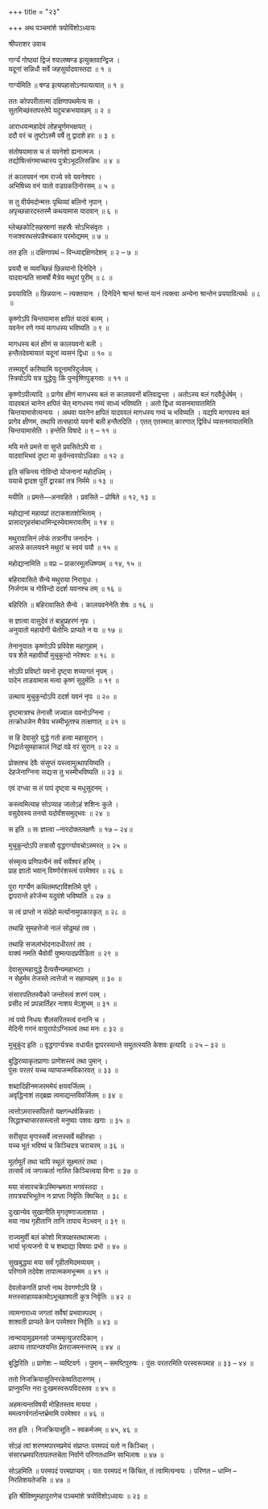 +++
title = "२३"

+++
अथ पञ्चमांशे त्रयोविंशोऽध्यायः

श्रीपराशर उवाच

गार्ग्यं गोष्ठ्यां द्विजं श्यालष्षण्ड इत्युक्तवान्द्विज ।  
यदूनां सन्निधौ सर्वे जहसुर्यादवास्तदा ॥ १ ॥

गार्ग्यमिति ॥ षण्ड इत्यपहासोऽनपत्यत्वात् ॥ १ ॥

ततः कोपपरीतात्मा दक्षिणापथमेत्य सः ।  
सुतमिच्छंस्तपस्तेपे यदुचक्रभयावहम् ॥ २ ॥

आराधयन्महादेवं लोहचूर्णमभक्षयत् ।  
ददौ वरं च तुष्टोऽस्मै वर्षे तु द्वादशे हरः ॥ ३ ॥

संतोषयामास च तं यवनेशो ह्यनात्मजः ।  
तद्योषित्संगमाच्चास्य पुत्रोऽभूदलिसन्निभः ॥ ४ ॥

तं कालयवनं नाम राज्ये स्वे यवनेश्वरः ।  
अभिषिच्य वनं यातो वज्रग्रकठिनोरसम् ॥ ५ ॥

स तु वीर्यमदोन्मत्तः पृथिव्यां बलिनो नृपान् ।  
अपृच्छन्नारदस्तस्मै कथयामास यादवान् ॥ ६ ॥

म्लेच्छकोटिसहस्राणां सहस्रैः सोऽभिसंवृतः ।  
गजाश्वरथसंपन्नैश्चकार परमोद्यमम् ॥ ७ ॥

तत इति ॥ दक्षिणापथं – विन्ध्याद्दक्षिणदेशम् ॥ २ – ७ ॥

प्रययौ स व्यवच्छिन्नं छिन्नयानो दिनेदिने ।  
यादवान्प्रति सामर्षो मैत्रेय मथुरां पुरीम् ॥ ८ ॥

प्रययाविति ॥ छिन्नयानः – त्यक्तयानः । दिनेदिने श्रान्तं श्रान्तं यानं त्यक्त्वा अन्येना श्रान्तेन प्रययावित्यर्थः ॥ ८ ॥

कृष्णोऽपि चिन्तयामास क्षपितं यादवं बलम् ।  
यवनेन रणे गम्यं मागधस्य भविष्यति ॥ ९ ॥

मागधस्य बलं क्षीणं स कालयवनो बली ।  
हन्तैतदेवमायातं यदूनां व्यसनं द्विधा ॥ १० ॥

तस्माद्दुर्गं करिष्यामि यदूनामरिदुर्जयम् ।  
स्त्रियोऽपि यत्र युद्धेयुः किं पुनर्वृष्णिपुङ्गवाः ॥ ११ ॥

कृष्णोऽपीत्यादि ॥ प्रागेव क्षीणं मागधस्य बलं स कालयवनों बलिवाद्वन्ता । अतोऽस्य बलं गदवैर्दुर्धर्षम् । यादवबलं चानेन क्षपितं चेत् मागधस्य गम्यं साध्यं भविष्यति । अतो द्विधा व्यसनमायातमिति चिन्तयामासेत्यन्वयः । अथवा यवनेन क्षपितं यादववलं मागधस्य गम्यं च भविष्यति । यद्यपि मागघस्य बलं प्रागेव क्षीणम, तथापि तत्सहायो यवनो बली हन्तैतदिति । एतत् एतस्मात् कारणात् द्विविधं व्यसनमायातमिति चिन्तयामासेति । हन्तेति विषादे ॥ ९ – ११ ॥

मयि मत्ते प्रमत्ते वा सुप्ते प्रवसितेऽपि वा ।  
यादवाभिभवं दुष्टा मा कुर्वन्त्वरयोऽधिकाः ॥ १२ ॥

इति संचिन्त्य गोविन्दो योजनानां महोदधिम् ।  
ययाचे द्वादश पुरीं द्वारकां तत्र निर्ममे ॥ १३ ॥

मयीति ॥ प्रमत्ते—अनवहिते । प्रवसिते – प्रोषिते ॥ १२, १३ ॥

महोद्यानां महावप्रां तटाकशतशोभिताम् ।  
प्रासादगृहसंबाधामिन्द्रस्येवामरावतीम् ॥ १४ ॥

मथुरावासिनं लोकं तत्रानीय जनार्दनः ।  
आसन्ने कालयवने मथुरां च स्वयं ययौ ॥ १५ ॥

महोद्यानामिति ॥ वप्रः – प्राकारमूलधिष्ण्यम् ॥ १४, १५ ॥

बहिरावासिते सैन्ये मथुराया निरायुधः ।  
निर्जगाम च गोविन्दो ददर्श यवनश्च तम् ॥ १६ ॥

बहिरिति ॥ बहिरावासिते सैन्ये । कालयवनेनेति शेषः ॥ १६ ॥

स ज्ञात्वा वासुदेवं तं बाहुप्रहरणं नृपः ।  
अनुयातो महायोगी चेतोभिः प्राप्यते न यः ॥ १७ ॥

तेनानुयातः कृष्णोऽपि प्रविवेश महागुहाम् ।  
यत्र शेते महावीर्यो मुचुकुन्दो नरेश्वरः ॥ १८ ॥

सोऽपि प्रविष्टो यवनो दृष्ट्वा शय्यागतं नृपम् ।  
पादेन ताडयामास मत्वा कृष्णं सुदुर्मतिः ॥ १९ ॥

उत्थाय मुचुकुन्दोऽपि ददर्श यवनं नृपः ॥ २० ॥

दृष्टमात्रश्च तेनासौ जज्वाल यवनोऽग्निना ।  
तत्क्रोधजेन मैत्रेय भस्मीभूतश्च तत्क्षणात् ॥ २१ ॥

स हि देवासुरे युद्धे गतो हत्वा महासुरान् ।  
निद्रार्तःसुमहाकालं निद्रां वव्रे वरं सुरान् ॥ २२ ॥

प्रोक्तश्च देवैः संसुप्तं यस्त्वामुत्थापयिष्यति ।  
देहजेनाग्निना सद्यःस तु भस्मीभविष्यति ॥ २३ ॥

एवं दग्ध्वा स तं पापं दृष्ट्वा च मधुसूदनम् ।

कस्त्वमित्याह सोऽप्याह जातोऽहं शशिनः कुले ।  
वसुदेवस्य तनयो यदोर्वंशसमुद्भवः ॥ २४ ॥

स इति ॥ सः ज्ञात्वा –नारदोक्तलक्षणैः ॥ १७ – २४॥

मुचुकुन्दोऽपि तत्रासौ वृद्धगर्ग्यावचोऽस्मरत् ॥ २५ ॥

संस्मृत्य प्रणिपत्यैनं सर्वं सर्वेश्वरं हरिम् ।  
प्राह ज्ञातो भवान् विष्णोरंशस्त्वं परमेश्वर ॥ २६ ॥

पुरा गार्ग्येण कथितमष्टाविंशतिमे युगे ।  
द्वापरान्ते हरेर्जन्म यदुवंशे भविष्यति ॥ २७ ॥

स त्वं प्राप्तो न संदेहो मर्त्यानामुपकारकृत् ॥ २८ ॥

तथाहि सुमहत्तेजो नालं सोढुमहं तव ।

तथाहि सजलांभोदनादधीरतरं तव ।  
वाक्यं नमति चैवोर्वी युष्मत्पादप्रपीडिता ॥ २९ ॥

देवासुरमहायुद्धे दैत्यसैन्यमहाभटाः ।  
न सेहुर्मम तेजस्ते त्वत्तेजो न सहाम्यहम् ॥ ३० ॥

संसारपतितस्यैको जन्तोस्त्वं शरणं परम् ।  
प्रसीद त्वं प्रपन्नार्तिहर नाशय मेऽशुभम् ॥ ३१ ॥

त्वं पयो निधयः शैलसरितस्त्वं वनानि च ।  
मेदिनी गगनं वायुरापोऽग्निस्त्वं तथा मनः ॥ ३२ ॥

मुचुकुंद इति ॥ वृद्धगार्ग्यत्रचः वधार्यंत द्वापरस्यान्ते समुतत्स्यति केशवः इत्यादि ॥ २५ – ३२ ॥

बुद्धिरव्याकृतप्राणाः प्राणेशस्त्वं तथा पुमान् ।  
पुंसः परतरं यच्च व्याप्यजन्मविकारवत् ॥ ३३ ॥

शब्दादिहीनमजरममेयं क्षयवर्जितम् ।  
अवृद्धिनाशं तद्ब्रह्म त्वमाद्यन्तविवर्जितम् ॥ ३४ ॥

त्वत्तोऽमरास्सपितरो यक्षगन्धर्वकिन्नराः ।  
सिद्धाश्चाप्सरसस्त्वत्तो मनुष्याः पशवः खगाः ॥ ३५ ॥

सरीसृपा मृगास्सर्वे त्वत्तस्सर्वे महीरुहाः ।  
यच्च भूतं भविष्यं च किञ्चिदत्र चराचरम् ॥ ३६ ॥

मूर्तामूर्तं तथा चापि स्थूलं सूक्ष्मतरं तथा ।  
तत्सर्वं त्वं जगत्कर्ता नास्ति किञ्चित्त्वया विना ॥ ३७ ॥

मया संसारचक्रेऽस्मिन्भ्रमता भगवंस्तदा ।  
तापत्रयाभिभूतेन न प्राप्ता निर्वृतिः क्विचित् ॥ ३८ ॥

दुःखान्येव सुखानीति मृगतृष्णाजलाशयाः ।  
मया नाथ गृहीतानि तानि तापाय मेऽभवन् ॥ ३९ ॥

राज्यमुर्वी बलं कोशो मित्रपक्षस्तथात्मजाः ।  
भार्या भृत्यजनो ये च शब्दाद्या विषयाः प्रभो ॥ ४० ॥

सुखबुद्ध्या मया सर्वं गृहीतमिदमव्ययम् ।  
परिणामे तदेवेश तापात्मकमभून्मम ॥ ४१ ॥

देवलोकगतिं प्राप्तो नाथ देवगणोऽपि हि ।  
मत्तस्साहाय्यकामोऽभूच्छाश्वती कुत्र निर्वृतिः ॥ ४२ ॥

त्वामनाराध्य जगतां सर्वेषां प्रभवास्पदम् ।  
शाश्वती प्राप्यते केन परमेश्वर निर्वृतिः ॥ ४३ ॥

त्वन्मायामूढमनसो जन्ममृत्युजरादिकान् ।  
अवाप्य तापान्पश्यन्ति प्रेतराजमनन्तरम् ॥ ४४ ॥

बुद्धिरिति ॥ प्राणेशः – व्यष्टिवर्गः । पुमान् – समष्टिपुरुषः । पुंसः परतरमिति परस्वरूपमाह ॥ ३३ – ४४ ॥

ततो निजक्रियासूतिनरकेष्वतिदारुणम् ।  
प्राप्नुवन्ति नरा दुःखमस्वरूपविदस्तव ॥ ४५ ॥

अहमत्यन्तविषयी मोहितस्तव मायया ।  
ममत्वगर्वगर्तान्तर्भ्रमामि परमेश्वर ॥ ४६ ॥

तत इति । निजक्रियासूति – स्वकर्मजम् ॥ ४५, ४६ ॥

सोऽहं त्वां शरणमपारमप्रमेयं संप्राप्तः परमपदं यतो न किञ्चित् ।  
संसारभ्रमपरितापतप्तचेता निर्वाणे परिणतधाम्नि साभिलाषः ॥ ४७ ॥

सोऽहमिति ॥ परमपदं परमप्राप्यम् । यतः परमपदं न किंचित, तं त्वामित्यन्वयः । परिणत – धाम्नि – निरतिशयतेजसि ॥ ४७ ॥

इति श्रीविष्णुमहापुराणेच पञ्चमांशे त्रयोविंशोऽध्यायः ॥ २३ ॥
